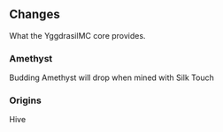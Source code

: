 ## Changes

What the YggdrasilMC core provides.

### Amethyst

Budding Amethyst will drop when mined with Silk Touch

### Origins

Hive